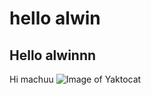 # hello alwin
## Hello alwinnn
Hi machuu
![Image of Yaktocat](https://octodex.github.com/images/yaktocat.png)

